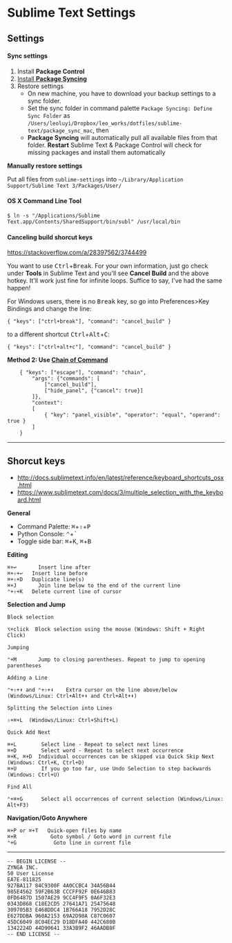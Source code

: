 # Sublime Text Settings

## Settings

#### Sync settings

1. Install **Package Control**
2. [Install **Package Syncing**](https://packagecontrol.io/packages/Package%20Syncing)
3. Restore settings
    - On new machine, you have to download your backup settings to a sync folder.
    - Set the sync folder in command palette `Package Syncing: Define Sync Folder` as `/Users/leoluyi/Dropbox/leo_works/dotfiles/sublime-text/package_sync_mac`, then
    - **Package Syncing** will automatically pull all available files from that folder. **Restart** Sublime Text & Package Control will check for missing packages and install them automatically

**Manually restore settings**

Put all files from `sublime-settings` into `~/Library/Application Support/Sublime Text 3/Packages/User/`

#### OS X Command Line Tool

```
$ ln -s "/Applications/Sublime Text.app/Contents/SharedSupport/bin/subl" /usr/local/bin
```

#### Canceling build shorcut keys

https://stackoverflow.com/a/28397562/3744499

You want to use <kbd>Ctrl</kbd>+<kbd>Break</kbd>. For your own information, just go check under **Tools** in Sublime Text and you'll see **Cancel Build** and the above hotkey. It'll work just fine for infinite loops. Suffice to say, I've had the same happen!

For Windows users, there is no <kbd>Break</kbd> key, so go into Preferences>Key Bindings and change the line:

```
{ "keys": ["ctrl+break"], "command": "cancel_build" }
```

to a different shortcut <kbd>Ctrl</kbd>+<kbd>Alt</kbd>+<kbd>C</kbd>:

```
{ "keys": ["ctrl+alt+c"], "command": "cancel_build" }
```

**Method 2: Use [Chain of Command](https://packagecontrol.io/packages/Chain%20of%20Command)**

```
    { "keys": ["escape"], "command": "chain", 
        "args": {"commands": [
            ["cancel_build"],
            ["hide_panel", {"cancel": true}]
        ]},
        "context":
        [
            { "key": "panel_visible", "operator": "equal", "operand": true }
        ]
    }
```

---

## Shorcut keys

- http://docs.sublimetext.info/en/latest/reference/keyboard_shortcuts_osx.html
- https://www.sublimetext.com/docs/3/multiple_selection_with_the_keyboard.html

**General**

- Command Palette: <kbd>⌘</kbd>+<kbd>⇧</kbd>+<kbd>P</kbd>
- Python Console: <kbd>⌃</kbd>+<kbd>`</kbd>
- Toggle side bar: <kbd>⌘</kbd>+<kbd>K</kbd>, <kbd>⌘</kbd>+<kbd>B</kbd>

**Editing**

```
⌘+↩       Insert line after
⌘+⇧+↩   Insert line before
⌘+⇧+D   Duplicate line(s)
⌘+J       Join line below to the end of the current line
⌃+⇧+K   Delete current line of cursor
```

**Selection and Jump**

```
Block selection

⌥+click  Block selection using the mouse (Windows: Shift + Right Click)

Jumping

⌃+M       Jump to closing parentheses. Repeat to jump to opening parentheses

Adding a Line

⌃+⇧+⬆ and ⌃+⇧+⬇    Extra cursor on the line above/below (Windows/Linux: Ctrl+Alt+⬆ and Ctrl+Alt+⬇)

Splitting the Selection into Lines

⇧+⌘+L  (Windows/Linux: Ctrl+Shift+L)

Quick Add Next

⌘+L        Select line - Repeat to select next lines
⌘+D        Select word - Repeat to select next occurrence
⌘+K, ⌘+D  Individual occurrences can be skipped via Quick Skip Next (Windows: Ctrl+K, Ctrl+D)
⌘+U        If you go too far, use Undo Selection to step backwards (Windows: Ctrl+U)

Find All

⌃+⌘+G      Select all occurrences of current selection (Windows/Linux: Alt+F3)
```

**Navigation/Goto Anywhere**

```
⌘+P or ⌘+T   Quick-open files by name
⌘+R           Goto symbol / Goto word in current file
⌃+G            Goto line in current file
```

---

```
-- BEGIN LICENSE --
ZYNGA INC.
50 User License
EA7E-811825
927BA117 84C9300F 4A0CCBC4 34A56B44
985E4562 59F2B63B CCCFF92F 0E646B83
0FD6487D 1507AE29 9CC4F9F5 0A6F32E3
0343D868 C18E2CD5 27641A71 25475648
309705B3 E468DDC4 1B766A18 7952D28C
E627DDBA 960A2153 69A2D98A C87C0607
45DC6049 8C04EC29 D18DFA40 442C680B
1342224D 44D90641 33A3B9F2 46AADB8F
-- END LICENSE --
```

